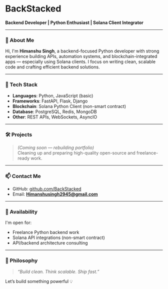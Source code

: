 # BackStacked

**Backend Developer | Python Enthusiast | Solana Client Integrator**

---

### 👋 About Me

Hi, I'm **Himanshu Singh**, a backend-focused Python developer with strong experience building APIs, automation systems, and blockchain-integrated apps — especially using Solana clients. I focus on writing clean, scalable code and crafting efficient backend solutions.

---

### 💼 Tech Stack

- **Languages**: Python, JavaScript (basic)
- **Frameworks**: FastAPI, Flask, Django
- **Blockchain**: Solana Python Client (non-smart contract)
- **Database**: PostgreSQL, Redis, MongoDB
- **Other**: REST APIs, WebSockets, AsyncIO

---

### 🛠 Projects

> *(Coming soon — rebuilding portfolio)*  
> Cleaning up and preparing high-quality open-source and freelance-ready work.

---

### 📫 Contact Me

- GitHub: [github.com/BackStacked](https://github.com/BackStacked)
- Email: **Himanshusingh2945@gmail.com**

---

### 🚀 Availability

I'm open for:
- Freelance Python backend work
- Solana API integrations (non-smart contract)
- API/backend architecture consulting

---

### 🧠 Philosophy

> *“Build clean. Think scalable. Ship fast.”*

Let’s build something powerful 💡
